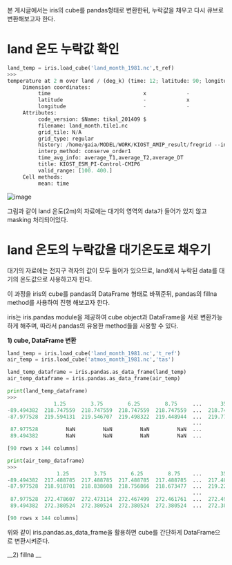 
본 게시글에서는 iris의 cube를 pandas형태로 변환한뒤, 누락값을 채우고 다시 큐브로 변환해보고자 한다.

# land 온도 누락값 확인

```python
land_temp = iris.load_cube('land_month_1981.nc',t_ref)
>>>
temperature at 2 m over land / (deg_k) (time: 12; latitude: 90; longitude: 144)
     Dimension coordinates:
          time                              x             -              -
          latitude                          -             x              -
          longitude                         -             -              x
     Attributes:
          code_version: $Name: tikal_201409 $
          filename: land_month.tile1.nc
          grid_tile: N/A
          grid_type: regular
          history: /home/gaia/MODEL/WORK/KIOST_AMIP_result/fregrid --input_mosaic /home/gaia/MODEL/WORK/KIOST_AMIP/INPUT/C48_mosaic.nc...
          interp_method: conserve_order1
          time_avg_info: average_T1,average_T2,average_DT
          title: KIOST_ESM_PI-Control-CMIP6
          valid_range: [100. 400.]
     Cell methods:
          mean: time
```
![image](https://user-images.githubusercontent.com/73323188/121143801-65886380-c878-11eb-8ca9-30aba68e4e61.png)

그림과 같이 land 온도(2m)의 자료에는 대기의 영역의 data가 들어가 있지 않고 masking 처리되어있다.

# land 온도의 누락값을 대기온도로 채우기

대기의 자료에는 전지구 격자의 값이 모두 들어가 있으므로, land에서 누락된 data를 대기의 온도값으로 사용하고자 한다.

이 과정을 iris의 cube를 pandas의 DataFrame 형태로 바꿔준뒤, pandas의 fillna method를 사용하여 진행 해보고자 한다.

iris는 iris.pandas module을 제공하여 cube object과 DataFrame을 서로 변환가능하게 해주며, 따라서 pandas의 유용한 method들을 사용할 수 있다.

__1) cube, DataFrame 변환__

```python
land_temp = iris.load_cube('land_month_1981.nc','t_ref')
air_temp = iris.load_cube('atmos_month_1981.nc','tas')

land_temp_dataframe = iris.pandas.as_data_frame(land_temp)
air_temp_dataframe = iris.pandas.as_data_frame(air_temp)

print(land_temp_dataframe)
>>>
               1.25        3.75        6.25        8.75     ...      351.25      353.75      356.25      358.75
-89.494382  218.747559  218.747559  218.747559  218.747559  ...  218.747559  218.747559  218.747559  218.747559
-87.977528  219.594131  219.546707  219.498322  219.448944  ...  219.774033  219.730515  219.686035  219.640564
                                                            ...
 87.977528         NaN         NaN         NaN         NaN  ...         NaN         NaN         NaN         NaN
 89.494382         NaN         NaN         NaN         NaN  ...         NaN         NaN         NaN         NaN

[90 rows x 144 columns]

print(air_temp_dataframe)
>>>
                1.25        3.75        6.25        8.75    ...      351.25      353.75      356.25      358.75
-89.494382  217.488785  217.488785  217.488785  217.488785  ...  217.488785  217.488785  217.488785  217.488785
-87.977528  218.918701  218.838608  218.756866  218.673477  ...  219.222565  219.149078  219.073944  218.997147
                                                            ...  
 87.977528  272.478607  272.473114  272.467499  272.461761  ...  272.499420  272.494385  272.489227  272.483978
 89.494382  272.380524  272.380524  272.380524  272.380524  ...  272.380524  272.380524  272.380524  272.380524

[90 rows x 144 columns]
```
위와 같이 iris.pandas.as_data_frame을 활용하면 cube를 간단하게 DataFrame으로 변환시켜준다.

__2) fillna __

